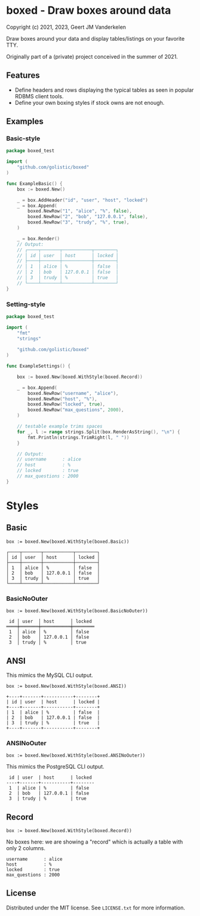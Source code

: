 boxed - Draw boxes around data
==============================

Copyright (c) 2021, 2023, Geert JM Vanderkelen

Draw boxes around your data and display tables/listings on your favorite TTY.

Originally part of a (private) project conceived in the summer of 2021.

## Features

* Define headers and rows displaying the typical tables as seen in popular RDBMS client tools.
* Define your own boxing styles if stock owns are not enough.

## Examples

### Basic-style

```go
package boxed_test

import (
	"github.com/golistic/boxed"
)

func ExampleBasic() {
	box := boxed.New()

	_ = box.AddHeader("id", "user", "host", "locked")
	_ = box.Append(
		boxed.NewRow("1", "alice", "%", false),
		boxed.NewRow("2", "bob", "127.0.0.1", false),
		boxed.NewRow("3", "trudy", "%", true),
	)

	_ = box.Render()
	// Output:
	// ┌────┬───────┬───────────┬────────┐
	// │ id │ user  │ host      │ locked │
	// ├────┼───────┼───────────┼────────┤
	// │ 1  │ alice │ %         │ false  │
	// │ 2  │ bob   │ 127.0.0.1 │ false  │
	// │ 3  │ trudy │ %         │ true   │
	// └────┴───────┴───────────┴────────┘
}
```

### Setting-style

```go
package boxed_test

import (
	"fmt"
	"strings"
	
	"github.com/golistic/boxed"
)

func ExampleSettings() {

	box := boxed.New(boxed.WithStyle(boxed.Record))

	_ = box.Append(
		boxed.NewRow("username", "alice"),
		boxed.NewRow("host", "%"),
		boxed.NewRow("locked", true),
		boxed.NewRow("max_questions", 2000),
	)

	// testable example trims spaces
	for _, l := range strings.Split(box.RenderAsString(), "\n") {
		fmt.Println(strings.TrimRight(l, " "))
	}

	// Output:
	// username      : alice
	// host          : %
	// locked        : true
	// max_questions : 2000
}
```

# Styles

## Basic

```
box := boxed.New(boxed.WithStyle(boxed.Basic))
```

```
┌────┬───────┬───────────┬────────┐
│ id │ user  │ host      │ locked │
├────┼───────┼───────────┼────────┤
│ 1  │ alice │ %         │ false  │
│ 2  │ bob   │ 127.0.0.1 │ false  │
│ 3  │ trudy │ %         │ true   │
└────┴───────┴───────────┴────────┘
```

### BasicNoOuter

```
box := boxed.New(boxed.WithStyle(boxed.BasicNoOuter))
```

```
 id │ user  │ host      │ locked 
════╪═══════╪═══════════╪════════
 1  │ alice │ %         │ false  
 2  │ bob   │ 127.0.0.1 │ false  
 3  │ trudy │ %         │ true
```

## ANSI

This mimics the MySQL CLI output.

```
box := boxed.New(boxed.WithStyle(boxed.ANSI))
```

```
+----+-------+-----------+--------+
| id | user  | host      | locked |
+----+-------+-----------+--------+
| 1  | alice | %         | false  |
| 2  | bob   | 127.0.0.1 | false  |
| 3  | trudy | %         | true   |
+----+-------+-----------+--------+
```

### ANSINoOuter

```
box := boxed.New(boxed.WithStyle(boxed.ANSINoOuter))
```

This mimics the PostgreSQL CLI output.

```
 id | user  | host      | locked
----+-------+-----------+--------
 1  | alice | %         | false
 2  | bob   | 127.0.0.1 | false
 3  | trudy | %         | true
```

## Record

```
box := boxed.New(boxed.WithStyle(boxed.Record))
```

No boxes here: we are showing a "record" which is actually a table with only 2 columns.

```
username      : alice
host          : %
locked        : true
max_questions : 2000
```

License
-------

Distributed under the MIT license. See `LICENSE.txt` for more information.

